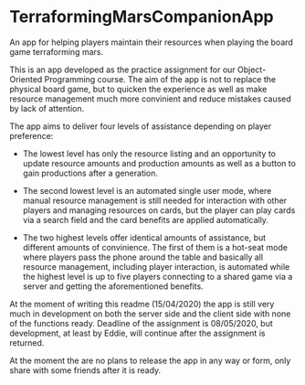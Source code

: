# TerraformingMarsCompanionApp
An app for helping players maintain their resources when playing the board game terraforming mars.

This is an app developed as the practice assignment for our Object-Oriented Programming course. The aim of the app is not to
replace the physical board game, but to quicken the experience as well as make resource management much more convinient and reduce
mistakes caused by lack of attention.

The app aims to deliver four levels of assistance depending on player preference:

- The lowest level has only the resource listing and an opportunity to update resource amounts and production amounts as well as a button
to gain productions after a generation.

- The second lowest level is an automated single user mode, where manual resource management is still needed for interaction with other
players and managing resources on cards, but the player can play cards via a search field and the card benefits are applied automatically.

- The two highest levels offer identical amounts of assistance, but different amounts of convinience. The first of them is a hot-seat mode
where players pass the phone around the table and basically all resource management, including player interaction, is automated while the
highest level is up to five players connecting to a shared game via a server and getting the aforementioned benefits.

At the moment of writing this readme (15/04/2020) the app is still very much in development on both the server side and the client side
with none of the functions ready. Deadline of the assignment is 08/05/2020, but development, at least by Eddie, will continue after the
assignment is returned.

At the moment the are no plans to release the app in any way or form, only share with some friends after it is ready.
